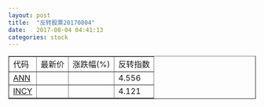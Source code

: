 ```yaml
---
layout: post
title:  "反转股票20170804"
date:   2017-08-04 04:41:13
categories: stock
---
```


<script type="text/javascript">
var stockList = []
stockList.push('gb_ann');
stockList.push('gb_incy');
</script>

<table border="1">
 <tr>
 <td>代码</td>
  <td>最新价</td>
  <td>涨跌幅(%)</td>
 <td>反转指数</td>
</tr>
  <tr id="ann"><td><a href="http://stock.finance.sina.com.cn/usstock/quotes/ANN.html" target="_blank">ANN</a></td><td></td><td></td><td>4.556</td></tr>
  <tr id="incy"><td><a href="http://stock.finance.sina.com.cn/usstock/quotes/INCY.html" target="_blank">INCY</a></td><td></td><td></td><td>4.121</td></tr>
</table>

